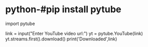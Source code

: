# python-#pip install pytube
import pytube

link = input("Enter YouTube video url:")
yt = pytube.YouTube(link)
yt.streams.first().download()
print('Downloaded',link)
